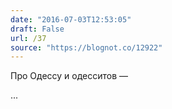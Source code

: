 ```yaml
---
date: "2016-07-03T12:53:05"
draft: False
url: /37
source: "https://blognot.co/12922"
---
```


Про Одессу и одесситов — 

...
